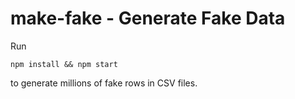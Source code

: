 # make-fake - Generate Fake Data

Run

```
npm install && npm start
```

to generate millions of fake rows in CSV files.
